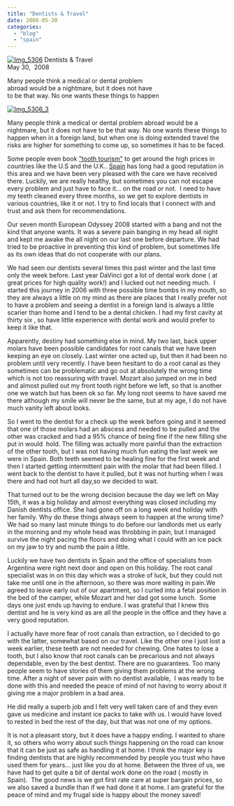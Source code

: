 ```yaml
---
title: "Dentists & Travel"
date: 2008-05-30
categories: 
  - "blog"
  - "spain"
---
```


 [![Img_5306](http://soultravelers3new.local/images/2008/05/30/img_5306.png "Img_5306")](https://pub-ac94b3f306b24c0dba4238943c97f2e1.r2.dev/photos/uncategorized/2008/05/30/img_5306.png) Dentists & Travel  
May 30,  2008

Many people think a medical or dental problem  
abroad would be a nightmare, but it does not have  
to be that way. No one wants these things to happen

<!--more-->

[](https://pub-ac94b3f306b24c0dba4238943c97f2e1.r2.dev/photos/uncategorized/2008/05/30/img_5306_2.png)

[![Img_5306_3](http://soultravelers3new.local/images/2008/05/30/img_5306_3.png "Img_5306_3")](https://pub-ac94b3f306b24c0dba4238943c97f2e1.r2.dev/photos/uncategorized/2008/05/30/img_5306_3.png)

Many people think a medical or dental problem abroad would be a nightmare, but it does not have to be that way. No one wants these things to happen when in a foreign land, but when one is doing extended travel the risks are higher for something to come up, so sometimes it has to be faced.

Some people even book ["tooth tourism"](http://www.usatoday.com/travel/news/2005-07-28-dental-tourism_x.htm) to get around the high prices in countries like the U.S and the U.K.. [Spain](http://www.discovermedicaltourism.com/spain/) has long had a good reputation in this area and we have been very pleased with the care we have received there. Luckily, we are really healthy, but sometimes you can not escape every problem and just have to face it... on the road or not.  I need to have my teeth cleaned every three months, so we get to explore dentists in various countries, like it or not. I try to find locals that I connect with and trust and ask them for recommendations.

Our seven month European Odyssey 2008 started with a bang and not the kind that anyone wants. It was a severe pain banging in my head all night and kept me awake the all night on our last one before departure. We had tried to be proactive in preventing this kind of problem, but sometimes life as its own ideas that do not cooperate with our plans.

We had seen our dentists several times this past winter and the last time only the week before. Last year DaVinci got a lot of dental work done ( at great prices for high quality work!) and I lucked out not needing much.  I started this journey in 2006 with three possible time bombs in my mouth, so they are always a little on my mind as there are places that I really prefer not to have a problem and seeing a dentist in a foreign land is always a little scarier than home and I tend to be a dental chicken. I had my first cavity at thirty six , so have little experience with dental work and would prefer to keep it like that.

Apparently, destiny had something else in mind. My two last, back upper molars have been possible candidates for root canals that we have been keeping an eye on closely. Last winter one acted up, but then it had been no problem until very recently. I have been hesitant to do a root canal as they sometimes can be problematic and go out at absolutely the wrong time which is not too reassuring with travel. Mozart also jumped on me in bed and almost pulled out my front tooth right before we left, so that is another one we watch but has been ok so far. My long root seems to have saved me there although my smile will never be the same, but at my age, I do not have much vanity left about looks.

So I went to the dentist for a check up the week before going and it seemed that one of those molars had an abscess and needed to be pulled and the other was cracked and had a 95% chance of being fine if the new filling she put in would  hold. The filling was actually more painful than the extraction of the other tooth, but I was not having much fun eating the last week we were in Spain. Both teeth seemed to be healing fine for the first week and then I started getting intermittent pain with the molar that had been filled. I went back to the dentist to have it pulled, but it was not hurting when I was there and had not hurt all day,so we decided to wait.

That turned out to be the wrong decision because the day we left on May 15th, it was a big holiday and almost everything was closed including my Danish dentists office. She had gone off on a long week end holiday with her family. Why do these things always seem to happen at the wrong time? We had so many last minute things to do before our landlords met us early in the morning and my whole head was throbbing in pain, but I managed survive the night pacing the floors and doing what I could with an ice pack on my jaw to try and numb the pain a little.

Luckily we have two dentists in Spain and the office of specialists from Argentina were right next door and open on this holiday. The root canal specialist was in on this day which was a stroke of luck, but they could not take me until one in the afternoon, so there was more waiting in pain.We agreed to leave early out of our apartment, so I curled into a fetal position in the bed of the camper, while Mozart and her dad got some lunch.  Some days one just ends up having to endure. I was grateful that I knew this dentist and he is very kind as are all the people in the office and they have a very good reputation.

I actually have more fear of root canals than extraction, so I decided to go with the latter, somewhat based on our travel. Like the other one I just lost a week earlier, these teeth are not needed for chewing. One hates to lose a tooth, but I also know that root canals can be precarious and not always dependable, even by the best dentist. There are no guarantees. Too many people seem to have stories of them giving them problems at the wrong time. After a night of sever pain with no dentist available,  I was ready to be done with this and needed the peace of mind of not having to worry about it giving me a major problem in a bad area.

He did really a superb job and I felt very well taken care of and they even gave us medicine and instant ice packs to take with us. I would have loved to rested in bed the rest of the day, but that was not one of my options.

It is not a pleasant story, but it does have a happy ending. I wanted to share it, so others who worry about such things happening on the road can know that it can be just as safe as handling it at home. I think the major key is finding dentists that are highly recommended by people you trust who have used them for years... just like you do at home. Between the three of us, we have had to get quite a bit of dental work done on the road ( mostly in Spain).  The good news is we got first rate care at super bargain prices, so we also saved a bundle than if we had done it at home. I am grateful for the peace of mind and my frugal side is happy about the money saved!
